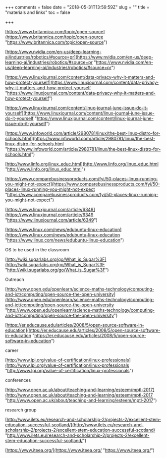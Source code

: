 +++
comments = false
date = "2018-05-31T13:59:59Z"
slug = ""
title = "materials and links"
toc = false

+++

[https://www.britannica.com/topic/open-source](https://www.britannica.com/topic/open-source "https://www.britannica.com/topic/open-source")

[https://www.nvidia.com/en-us/deep-learning-ai/industries/robotics/#source=pr](https://www.nvidia.com/en-us/deep-learning-ai/industries/robotics/#source=pr "https://www.nvidia.com/en-us/deep-learning-ai/industries/robotics/#source=pr")

[https://www.linuxjournal.com/content/data-privacy-why-it-matters-and-how-protect-yourself](https://www.linuxjournal.com/content/data-privacy-why-it-matters-and-how-protect-yourself "https://www.linuxjournal.com/content/data-privacy-why-it-matters-and-how-protect-yourself")

[https://www.linuxjournal.com/content/linux-journal-june-issue-do-it-yourself](https://www.linuxjournal.com/content/linux-journal-june-issue-do-it-yourself "https://www.linuxjournal.com/content/linux-journal-june-issue-do-it-yourself")

[https://www.infoworld.com/article/2980781/linux/the-best-linux-distro-for-schools.html](https://www.infoworld.com/article/2980781/linux/the-best-linux-distro-for-schools.html "https://www.infoworld.com/article/2980781/linux/the-best-linux-distro-for-schools.html")

[http://www.linfo.org/linux_educ.html](http://www.linfo.org/linux_educ.html "http://www.linfo.org/linux_educ.html")

[https://www.comparebusinessproducts.com/fyi/50-places-linux-running-you-might-not-expect](https://www.comparebusinessproducts.com/fyi/50-places-linux-running-you-might-not-expect "https://www.comparebusinessproducts.com/fyi/50-places-linux-running-you-might-not-expect")

[https://www.linuxjournal.com/article/6349](https://www.linuxjournal.com/article/6349 "https://www.linuxjournal.com/article/6349")

[https://www.linux.com/news/edubuntu-linux-education](https://www.linux.com/news/edubuntu-linux-education "https://www.linux.com/news/edubuntu-linux-education")

OS to be used in the classroom

[http://wiki.sugarlabs.org/go/What_is_Sugar%3F](http://wiki.sugarlabs.org/go/What_is_Sugar%3F "http://wiki.sugarlabs.org/go/What_is_Sugar%3F")

Outreach

[http://www.open.edu/openlearn/science-maths-technology/computing-and-ict/computing/open-source-the-open-university](http://www.open.edu/openlearn/science-maths-technology/computing-and-ict/computing/open-source-the-open-university "http://www.open.edu/openlearn/science-maths-technology/computing-and-ict/computing/open-source-the-open-university")

[https://er.educause.edu/articles/2008/5/open-source-software-in-education](https://er.educause.edu/articles/2008/5/open-source-software-in-education "https://er.educause.edu/articles/2008/5/open-source-software-in-education")

career

[http://www.lpi.org/value-of-certification/linux-professionals](http://www.lpi.org/value-of-certification/linux-professionals "http://www.lpi.org/value-of-certification/linux-professionals")

conferences

[http://www.open.ac.uk/about/teaching-and-learning/esteem/mptl-2017](http://www.open.ac.uk/about/teaching-and-learning/esteem/mptl-2017 "http://www.open.ac.uk/about/teaching-and-learning/esteem/mptl-2017")

research group

[http://www.ilets.eu/research-and-scholarship-2/projects-2/excellent-stem-education-successful-scotland/](http://www.ilets.eu/research-and-scholarship-2/projects-2/excellent-stem-education-successful-scotland/ "http://www.ilets.eu/research-and-scholarship-2/projects-2/excellent-stem-education-successful-scotland/")

[https://www.iteea.org/](https://www.iteea.org/ "https://www.iteea.org/")